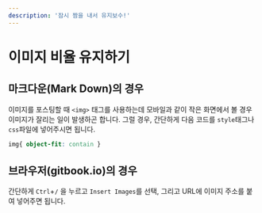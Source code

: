 ```yaml
---
description: '잠시 짬을 내서 유지보수!'
---
```

# 이미지 비율 유지하기

## 마크다운(Mark Down)의 경우

이미지를 포스팅할 때 `<img>` 태그를 사용하는데 모바일과 같이 작은 화면에서 볼 경우 이미지가 잘리는 일이 발생하곤 합니다. 그럴 경우, 간단하게 다음 코드를 `style`태그나 `css`파일에 넣어주시면 됩니다.

```css
img{ object-fit: contain } 
```

## 브라우저(gitbook.io)의 경우

간단하게  `Ctrl`+`/` 을 누르고 `Insert Images`를 선택, 그리고 URL에 이미지 주소를 붙여 넣어주면 됩니다.